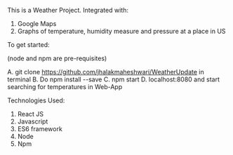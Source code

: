 This is a Weather Project.
Integrated with:
1. Google Maps
2. Graphs of temperature, humidity measure and pressure at a place in US

To get started:

(node and npm are pre-requisites)

A. git clone https://github.com/jhalakmaheshwari/WeatherUpdate in terminal
B. Do npm install --save
C. npm start
D. localhost:8080
and start searching for temperatures in Web-App

Technologies Used:
1. React JS
2. Javascript
3. ES6 framework
4. Node
5. Npm